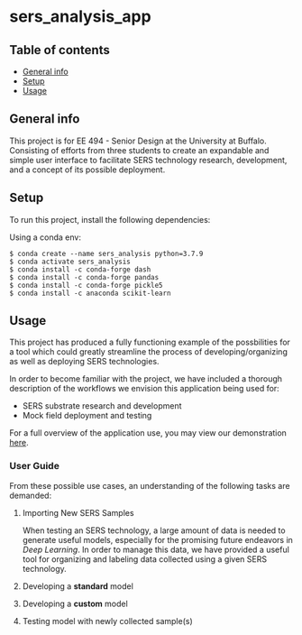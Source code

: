 # sers_analysis_app

## Table of contents
* [General info](#general-info)
* [Setup](#setup)
* [Usage](#usage)

## General info
This project is for EE 494 - Senior Design at the University at Buffalo. Consisting of efforts from three students to create 
an expandable and simple user interface to facilitate SERS technology research, development, and a concept of its possible deployment.

	
## Setup
To run this project, install the following dependencies:

Using a conda env:
```
$ conda create --name sers_analysis python=3.7.9
$ conda activate sers_analysis
$ conda install -c conda-forge dash
$ conda install -c conda-forge pandas
$ conda install -c conda-forge pickle5
$ conda install -c anaconda scikit-learn
```


## Usage
This project has produced a fully functioning example of the possbilities for a tool which could greatly streamline the process of developing/organizing as well as deploying SERS technologies.

In order to become familiar with the project, we have included a thorough description of the workflows we envision this application being used for:
* SERS substrate research and development
* Mock field deployment and testing 

For a full overview of the application use, you may view our demonstration [here]().

### User Guide
From these possible use cases, an understanding of the following tasks are demanded:
1) Importing New SERS Samples

	When testing an SERS technology, a large amount of data is needed to generate useful models, especially for the promising future endeavors in _Deep Learning_.
	In order to manage this data, we have provided a useful tool for organizing and labeling data collected using a given SERS technology. 
	
	
2) Developing a __standard__ model

3) Developing a __custom__ model

4) Testing model with newly collected sample(s)

